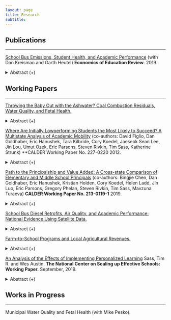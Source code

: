 ```yaml
---
layout: page
title: Research
subtitle: 
---
```


## Publications
----

[School Bus Emissions, Student Health, and Academic Performance](https://www.sciencedirect.com/science/article/abs/pii/S0272775719301530) (with Dan Kreisman and Garth Heutel) **Economics of Education Review**. 2019.

   <details><summary> Abstract (+) </summary>
   <blockquote> <p align="justify"> Diesel emissions from school buses expose children to high levels of air pollution; retrofitting bus engines can substantially reduce this exposure. Using variation from 2,656 retrofits across Georgia, we estimate effects of emissions reductions on district-level health and academic achievement. We demonstrate positive effects on respiratory health, measured by a statewide test of aerobic capacity. Placebo tests on body mass index show no impact. We also find that retrofitting districts experience significant test score gains in English and smaller gains in math. Our results suggest that engine retrofits can have meaningful and cost-effective impacts on health and cognitive functioning.<br></p> </blockquote>   
   </details>

## Working Papers
----


 [Throwing the Baby Out with the Ashwater? Coal Combustion Residuals, Water Quality, and Fetal Health.](https://wesaustin.github.io/files/Austin_JMP_0120.pdf)

   <details><summary> Abstract (+) </summary>
   <blockquote>
   <p align="justify">
Coal ash accounts for one third of industrial water pollution in the United States. No previous study has investigated how this form of water pollution may impact municipal water quality or human health. I assess the relationship between coal ash surface water discharges and three relevant outcomes: surface water quality measurements from the Water Quality Portal, municipal system water quality, and an individual birth data-set with mother identifiers and addresses linked to municipal water service zones. Identification relies on geographic variation in downstream status of monitoring sites and municipal water intake locations within small watershed regions. I also incorporate variation arising from plant closures and the relative quantity of coal ash released. I find that coal ash release sites are associated with higher conductivity and pH in both downstream surface waters and municipal water supplies sourced from these waters. Releases of coal ash increase disinfectant byproducts in municipal water systems, and water systems affected by coal ash tend to have more water quality violations for these compounds. I quantify the costs of coal ash water pollution with respect to fetal health and home sales. A newborn potentially exposed to coal ash water pollution is 1 to 1.2 percentage points more likely to be low birthweight compared to an unexposed sibling, although differences are not statistically significant. I conclude by estimating how a legislative act mandating drinking well testing affected home sale prices in regions around coal ash plants. After the act, sale prices of homes within 1 mile of coal ash ponds declined by 12-14%, or over $35,000.
   <br></p> </blockquote>   
   </details>



[Where Are Initially Lowperforming Students the Most Likely to Succeed? A Multistate Analysis of Academic Mobility](https://wesaustin.github.io/files/CALDER_academic_mobility.pdf) (co-authors: David Figlio, Dan Goldhaber, Eric Hanushek, Tara Kilbride, Cory Koedel, Jaeseok Sean Lee, Jin Lou, Umut Ozek, Eric Parsons, Steven Rivkin, Tim Sass, Katherine Strunk) **CALDER Working Paper No. 227-0220 2012. 

   <details><summary> Abstract (+) </summary>
   <blockquote>
   <p align="justify"> An increasing emphasis on principals as key to school improvement has contributed to efforts to elevate principal effectiveness that have taken various forms across the US. The primacy of the state as the focal point of educational reform elevates the value of understanding commonalities and differences among states in characteristics of principals, the distribution of principals among schools and ultimately the policies associated with more effective school leadership, particularly for disadvantaged children. This paper describes major state policies, the distribution of elementary school principals among schools along a several dimensions, and pathways to the principalship to illustrate similarities and differences among six states in the tenure and experience distributions and how these vary by student demographic characteristics and district size. Measurement of principal effectiveness and its relationship with principal characteristics and state policies would be ideal, but complications introduced by the dynamics of principal influences and confounding effects of other factors inhibit this effort. Nonetheless, school value added to achievement provides information on differences in principal effectiveness, and we report within-school variation value added across principal regimes and the associations between value added and principal characteristics. The analysis reveals many similarities and some differences among the states, some of which are related to differences in governance structures. Perhaps the most striking differences relate to the pathways to the principalship including the fraction of principals with experiences as assistant principals and teachers.
   <br></p> </blockquote>   
   </details>
   
 [Path to the Principalship and Value Added: A Cross-state Comparison of Elementary and Middle School Principals](https://caldercenter.org/publications/path-principalship-and-value-added-cross-state-comparison-elementary-and-middle-school) (co-authors: Bingjie Chen, Dan Goldhaber, Eric Hanushek, Kristian Holden, Cory Koedel, Helen Ladd, Jin Luo, Eric Parsons, Gregory Phelan, Steven Rivkin, Tim Sass, Mavzuna Turaeva) **CALDER Working Paper No. 213-0119-1** 2019. 

   <details><summary> Abstract (+) </summary>
   <blockquote>
   <p align="justify"> An increasing emphasis on principals as key to school improvement has contributed to efforts to elevate principal effectiveness that have taken various forms across the US. The primacy of the state as the focal point of educational reform elevates the value of understanding commonalities and differences among states in characteristics of principals, the distribution of principals among schools and ultimately the policies associated with more effective school leadership, particularly for disadvantaged children. This paper describes major state policies, the distribution of elementary school principals among schools along a several dimensions, and pathways to the principalship to illustrate similarities and differences among six states in the tenure and experience distributions and how these vary by student demographic characteristics and district size. Measurement of principal effectiveness and its relationship with principal characteristics and state policies would be ideal, but complications introduced by the dynamics of principal influences and confounding effects of other factors inhibit this effort. Nonetheless, school value added to achievement provides information on differences in principal effectiveness, and we report within-school variation value added across principal regimes and the associations between value added and principal characteristics. The analysis reveals many similarities and some differences among the states, some of which are related to differences in governance structures. Perhaps the most striking differences relate to the pathways to the principalship including the fraction of principals with experiences as assistant principals and teachers.
   <br></p> </blockquote>   
   </details>  
   
[School Bus Diesel Retrofits, Air Quality, and Academic Performance: National Evidence Using Satellite Data.](https://wesaustin.github.io/files/Bus_Retrofits_National_102119.pdf)

   <details><summary> Abstract (+) </summary>
   <blockquote>
   <p align="justify"> 
Prior work shows that air pollution affects cognitive performance. School bus diesel emissions meaningfully contribute to this exposure for school-age children. I exploit variation in the timing and location of 17,901 school bus diesel engine retrofits or replacements across the US from 2008 to 2016 to test how these bus fleet investments affect air quality and student test scores. I use satellite-based fine particulate matter (PM 2.5) measurements from the Atmospheric Composition Analysis Group to provide the first evidence that these engine retrofits significantly improve surface-level ambient air quality, suggesting potentially large spillover benefits. Retrofitting school buses is also associated with a 0.05-0.06 standard deviation increase in standardized test scores. Moreover, each additional microgram of fine particulate matter per cubic meter is associated with a precisely-estimated decrease in English and math test scores of 0.0056 standard deviations. Finally, I calculate the benefit of these test score and air quality improvements, finding that $170 million spent in grants by the EPA led to approximately $4.75 billion in external benefits. Whether considered from a mortality and clinic cost or test score perspective, the retrofits pass a benefit-cost test. 
   <br></p> </blockquote>   
   </details> 
   
[Farm-to-School Programs and Local Agricultural Revenues.](https://wesaustin.github.io/files/Austin_F2S_051519.pdf) 

   <details><summary> Abstract (+) </summary>
   <blockquote>
   <p align="justify"> 
School meal provision represents one of the largest food markets in the country. 31 million students eat lunch or breakfast at 100,000 schools each year, with the federal government spending $13B annually on subsidized breakfast and lunch programs. 42,000 of these schools engage in farm-to-school nutrition sourcing policies. Little is known about how much school systems source their food locally or about the average relationship between farm-to-school policy adoption and local sourcing of school food. I link 17 years of school district nutrition expenditures across the state of Georgia to a unique commodity-by-county survey of agricultural revenues to assess how much school systems source food from within their county and neighboring counties. I then incorporate four years of survey-based information on district farm-to-school policies to test how farm-to-school programs differentially impact local sourcing patterns. Identification comes from spatiotemporal variation in school district adoption of the policy, where I present results of a simple difference-in-differences regression model, spatially-lagged regression models, and a plausibly causal triple difference specification exploiting variation in expenditures associated with an unrelated nutrition policy shift. Preliminary results suggest that $8B, or 4.7% of all agricultural revenues in the state from 2001-2017, may be attributed to nutrition spending by schools. Meanwhile, roughly $800M in local revenues may be attributed specifically to farm-to-school sourcing policies over the sample period.
   <br></p> </blockquote>   
   </details> 
      
[An Analysis of the Effects of Implementing Personalized Learning](https://wesaustin.github.io/files/NCSU_PASL_early_evaluation.pdf)  Sass, Tim R. and Wes Austin. **The National Center on Scaling up Effective Schools: Working Paper.** September, 2019. 

   <details><summary> Abstract (+) </summary>
   <blockquote>
   <p align="justify"> An increasing emphasis on principals as key to school improvement has contributed to efforts to elevate principal effectiveness that have taken various forms across the US. The primacy of the state as the focal point of educational reform elevates the value of understanding commonalities and differences among states in characteristics of principals, the distribution of principals among schools and ultimately the policies associated with more effective school leadership, particularly for disadvantaged children. This paper describes major state policies, the distribution of elementary school principals among schools along a several dimensions, and pathways to the principalship to illustrate similarities and differences among six states in the tenure and experience distributions and how these vary by student demographic characteristics and district size. Measurement of principal effectiveness and its relationship with principal characteristics and state policies would be ideal, but complications introduced by the dynamics of principal influences and confounding effects of other factors inhibit this effort. Nonetheless, school value added to achievement provides information on differences in principal effectiveness, and we report within-school variation value added across principal regimes and the associations between value added and principal characteristics. The analysis reveals many similarities and some differences among the states, some of which are related to differences in governance structures. Perhaps the most striking differences relate to the pathways to the principalship including the fraction of principals with experiences as assistant principals and teachers.
   <br></p> </blockquote>   
   </details>   

## Works in Progress
----

Municipal Water Quality and Fetal Health (with Mike Pesko).

